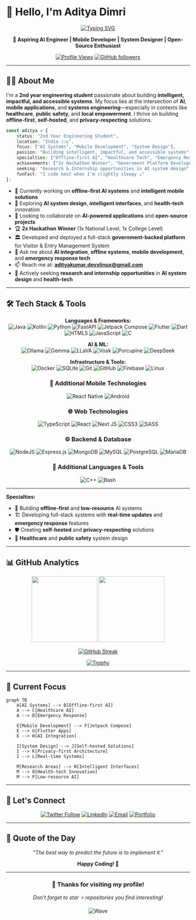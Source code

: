 # 👋 Hello, I'm Aditya Dimri

<div align="center">
  
[![Typing SVG](https://readme-typing-svg.herokuapp.com?font=Fira+Code&pause=1000&color=36BCF7&center=true&vCenter=true&width=600&lines=Aspiring+AI+Engineer;Mobile+Developer;System+Designer;Open-Source+Enthusiast;Building+Intelligent+Solutions)](https://git.io/typing-svg)

**🚀 Aspiring AI Engineer | Mobile Developer | System Designer | Open-Source Enthusiast**

[![Profile Views](https://komarev.com/ghpvc/?username=adityakumar-dev&label=Profile%20views&color=0e75b6&style=for-the-badge)](https://github.com/adityakumar-dev)
[![GitHub followers](https://img.shields.io/github/followers/adityakumar-dev?logo=github&style=for-the-badge&color=0e75b6&labelColor=1a1a1a)](https://github.com/adityakumar-dev)

</div>

---

## 🧑‍💻 About Me

I'm a **2nd year engineering student** passionate about building **intelligent, impactful, and accessible systems**. My focus lies at the intersection of **AI**, **mobile applications**, and **systems engineering**—especially in contexts like **healthcare**, **public safety**, and **local empowerment**. I thrive on building **offline-first**, **self-hosted**, and **privacy-respecting** solutions.

```typescript
const aditya = {
    status: "2nd Year Engineering Student",
    location: "India 🇮🇳",
    focus: ["AI Systems", "Mobile Development", "System Design"],
    passion: "Building intelligent, impactful, and accessible systems",
    specialties: ["Offline-first AI", "Healthcare Tech", "Emergency Response"],
    achievements: ["2x Hackathon Winner", "Government Platform Developer"],
    seeking: "Research & Internship opportunities in AI system design",
    funFact: "I code best when I'm slightly sleepy ☕"
};
```

- 🔭 Currently working on **offline-first AI systems** and **intelligent mobile solutions**
- 🌱 Exploring **AI system design**, **intelligent interfaces**, and **health-tech** innovation
- 👯 Looking to collaborate on **AI-powered applications** and **open-source projects**
- 🏆 **2x Hackathon Winner** (1x National Level, 1x College Level)
- 🏛️ Developed and deployed a full-stack **government-backed platform** for Visitor & Entry Management System
- 💬 Ask me about **AI integration**, **offline systems**, **mobile development**, and **emergency response tech**
- 📫 Reach me at: **adityakumar.devxlinux@gmail.com**
- 🎯 Actively seeking **research and internship opportunities** in **AI system design** and **health-tech**

---

## 🛠️ Tech Stack & Tools
<div align="center">

**Languages & Frameworks:**  
![Java](https://img.shields.io/badge/java-%23ED8B00.svg?style=for-the-badge&logo=openjdk&logoColor=white)
![Kotlin](https://img.shields.io/badge/kotlin-%237F52FF.svg?style=for-the-badge&logo=kotlin&logoColor=white)
![Python](https://img.shields.io/badge/python-3670A0?style=for-the-badge&logo=python&logoColor=ffdd54)
![FastAPI](https://img.shields.io/badge/FastAPI-005571?style=for-the-badge&logo=fastapi)
![Jetpack Compose](https://img.shields.io/badge/Jetpack%20Compose-4285F4?style=for-the-badge&logo=jetpackcompose&logoColor=white)
![Flutter](https://img.shields.io/badge/Flutter-%2302569B.svg?style=for-the-badge&logo=Flutter&logoColor=white)
![Dart](https://img.shields.io/badge/dart-%230175C2.svg?style=for-the-badge&logo=dart&logoColor=white)
![HTML5](https://img.shields.io/badge/html5-%23E34F26.svg?style=for-the-badge&logo=html5&logoColor=white)
![JavaScript](https://img.shields.io/badge/javascript-%23323330.svg?style=for-the-badge&logo=javascript&logoColor=%23F7DF1E)
![C](https://img.shields.io/badge/c-%2300599C.svg?style=for-the-badge&logo=c&logoColor=white)

**AI & ML:**  
![Ollama](https://img.shields.io/badge/Ollama-000000?style=for-the-badge&logo=ollama&logoColor=white)
![Gemma](https://img.shields.io/badge/Gemma-4285F4?style=for-the-badge&logo=google&logoColor=white)
![LLaVA](https://img.shields.io/badge/LLaVA-FF6B35?style=for-the-badge)
![Vosk](https://img.shields.io/badge/Vosk-2E8B57?style=for-the-badge)
![Porcupine](https://img.shields.io/badge/Porcupine-00A86B?style=for-the-badge)
![DeepSeek](https://img.shields.io/badge/DeepSeek-1E3A8A?style=for-the-badge)

**Infrastructure & Tools:**  
![Docker](https://img.shields.io/badge/docker-%230db7ed.svg?style=for-the-badge&logo=docker&logoColor=white)
![SQLite](https://img.shields.io/badge/sqlite-%2307405e.svg?style=for-the-badge&logo=sqlite&logoColor=white)
![Git](https://img.shields.io/badge/git-%23F05033.svg?style=for-the-badge&logo=git&logoColor=white)
![GitHub](https://img.shields.io/badge/github-%23121011.svg?style=for-the-badge&logo=github&logoColor=white)
![Firebase](https://img.shields.io/badge/firebase-%23039BE5.svg?style=for-the-badge&logo=firebase)
![Linux](https://img.shields.io/badge/Linux-FCC624?style=for-the-badge&logo=linux&logoColor=black)


### 📱 Additional Mobile Technologies
![React Native](https://img.shields.io/badge/react_native-%2320232a.svg?style=for-the-badge&logo=react&logoColor=%2361DAFB)
![Android](https://img.shields.io/badge/Android-3DDC84?style=for-the-badge&logo=android&logoColor=white)

### 🌐 Web Technologies
![TypeScript](https://img.shields.io/badge/typescript-%23007ACC.svg?style=for-the-badge&logo=typescript&logoColor=white)
![React](https://img.shields.io/badge/react-%2320232a.svg?style=for-the-badge&logo=react&logoColor=%2361DAFB)
![Next JS](https://img.shields.io/badge/Next-black?style=for-the-badge&logo=next.js&logoColor=white)
![CSS3](https://img.shields.io/badge/css3-%231572B6.svg?style=for-the-badge&logo=css3&logoColor=white)
![SASS](https://img.shields.io/badge/SASS-hotpink.svg?style=for-the-badge&logo=SASS&logoColor=white)

### ⚙️ Backend & Database
![NodeJS](https://img.shields.io/badge/node.js-6DA55F?style=for-the-badge&logo=node.js&logoColor=white)
![Express.js](https://img.shields.io/badge/express.js-%23404d59.svg?style=for-the-badge&logo=express&logoColor=%2361DAFB)
![MongoDB](https://img.shields.io/badge/MongoDB-%234ea94b.svg?style=for-the-badge&logo=mongodb&logoColor=white)
![MySQL](https://img.shields.io/badge/mysql-%2300f.svg?style=for-the-badge&logo=mysql&logoColor=white)
![PostgreSQL](https://img.shields.io/badge/postgresql-%23316192.svg?style=for-the-badge&logo=postgresql&logoColor=white)
![MariaDB](https://img.shields.io/badge/MariaDB-003545?style=for-the-badge&logo=mariadb&logoColor=white)

### 🔧 Additional Languages & Tools
![C++](https://img.shields.io/badge/c++-%2300599C.svg?style=for-the-badge&logo=c%2B%2B&logoColor=white)
![Bash](https://img.shields.io/badge/bash-%23314152.svg?style=for-the-badge&logo=gnu-bash&logoColor=white)

</div>

---

**Specialties:**
- 🔋 Building **offline-first** and **low-resource** AI systems
- 🏗️ Developing full-stack systems with **real-time updates** and **emergency response** features
- 🛡️ Creating **self-hosted** and **privacy-respecting** solutions
- 🏥 **Healthcare** and **public safety** system design

---

## 📊 GitHub Analytics

<div align="center">
  
<img height="180em" src="https://github-readme-stats.vercel.app/api?username=adityakumar-dev&show_icons=true&theme=tokyonight&include_all_commits=true&count_private=true"/>
<img height="180em" src="https://github-readme-stats.vercel.app/api/top-langs/?username=adityakumar-dev&layout=compact&theme=tokyonight"/>

</div>

<div align="center">
  
[![GitHub Streak](https://github-readme-streak-stats.herokuapp.com/?user=adityakumar-dev&theme=tokyonight)](https://git.io/streak-stats)

</div>

<div align="center">
  
[![Trophy](https://github-profile-trophy.vercel.app/?username=adityakumar-dev&theme=tokyonight&no-frame=false&no-bg=false&margin-w=4)](https://github.com/ryo-ma/github-profile-trophy)

</div>

---

## 🎯 Current Focus

```mermaid
graph TB
    A[AI Systems] --> B[Offline-first AI]
    A --> C[Healthcare AI]
    A --> D[Emergency Response]
    
    E[Mobile Development] --> F[Jetpack Compose]
    E --> G[Flutter Apps]
    E --> H[AI Integration]
    
    I[System Design] --> J[Self-hosted Solutions]
    I --> K[Privacy-first Architecture]
    I --> L[Real-time Systems]
    
    M[Research Areas] --> N[Intelligent Interfaces]
    M --> O[Health-tech Innovation]
    M --> P[Low-resource AI]
```

---

## 🤝 Let's Connect

<div align="center">

[![Twitter Follow](https://img.shields.io/twitter/follow/AadiDimri?logo=twitter&style=for-the-badge&color=1DA1F2&labelColor=1a1a1a)](https://x.com/AadiDimri)
[![LinkedIn](https://img.shields.io/badge/LinkedIn-0077B5?style=for-the-badge&logo=linkedin&logoColor=white)](https://www.linkedin.com/in/aditya-dimri-6553b6253/)
[![Email](https://img.shields.io/badge/Email-D14836?style=for-the-badge&logo=gmail&logoColor=white)](mailto:adityadimri04@gmail.com)
[![Portfolio](https://img.shields.io/badge/Portfolio-121212?style=for-the-badge&logo=vercel&logoColor=white)](https://portfolio-aditya1-eta.vercel.app/)

</div>


---

## 💭 Quote of the Day

<div align="center">
  
*"The best way to predict the future is to implement it."* 

**Happy Coding! 🚀**

</div>

---

<div align="center">
  
### 🌟 Thanks for visiting my profile! 
*Don't forget to star ⭐ repositories you find interesting!*

![Wave](https://raw.githubusercontent.com/mayhemantt/mayhemantt/Update/svg/Bottom.svg)

</div>
